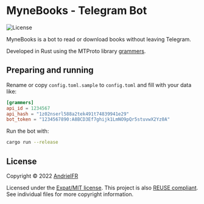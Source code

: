 <!--
  ~ Copyright (c) 2022 Andriel Ferreira <https://github.com/AndrielFR>
  ~ 
  ~ SPDX-License-Identifier: MIT
  -->

# MyneBooks - Telegram Bot

![License](https://img.shields.io/github/license/AndrielFR/MyneBooks)

MyneBooks is a bot to read or download books without leaving Telegram.

Developed in Rust using the MTProto library [grammers](https://github.com/Lonami/grammers).

## Preparing and running

Rename or copy `config.toml.sample` to `config.toml` and fill with your data like: <br>
```toml
[grammers]
api_id = 1234567
api_hash = "1z02nserl588a2tek491t74839941e29"
bot_token = "1234567890:A8BCD3Ef7ghijk1LmNO9pQr5stuvwX2Yz0A"
```

Run the bot with: <br>
```bash
cargo run --release
```

## License

Copyright © 2022 [AndrielFR](https://github.com/AndrielFR)

Licensed under the [Expat/MIT license](LICENSE).
This project is also [REUSE compliant](https://reuse.software/).
See individual files for more copyright information.
